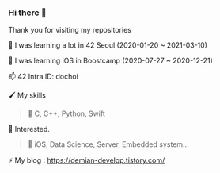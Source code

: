 ### Hi there 👋
Thank you for visiting my repositories

🌱 I was learning a lot in 42 Seoul   (2020-01-20 ~ 2021-03-10)

🧐 I was learning iOS in Boostcamp  (2020-07-27 ~ 2020-12-21)

📫 42 Intra ID: dochoi

🖌 My skills<br>
  >🔴 C, C++, Python, Swift<br>

🤔 Interested. 
 >🔵 iOS, Data Science, Server, Embedded system...
  
  
  ⚡ My blog : https://demian-develop.tistory.com/
<!--
**ChoiDongKyu96/ChoiDongKyu96** is a ✨ _special_ ✨ repository because its `README.md` (this file) appears on your GitHub profile.

Here are some ideas to get you started:

- 🔭 I’m currently working on ...
- 🌱 I’m currently learning ...
- 👯 I’m looking to collaborate on ...
- 🤔 I’m looking for help with ...
- 💬 Ask me about ...
- 📫 How to reach me: ...
- 😄 Pronouns: ...
- ⚡ Fun fact: ...
-->
